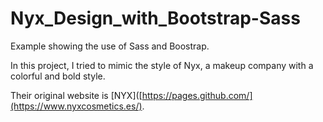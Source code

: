 # Nyx_Design_with_Bootstrap-Sass

Example showing the use of Sass and Boostrap. 

In this project, I tried to mimic the style of Nyx, a makeup company with a colorful and bold style. 

Their original website is [NYX]([https://pages.github.com/](https://www.nyxcosmetics.es/).


